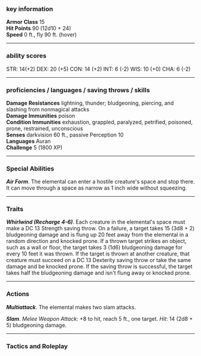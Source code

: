 ### key information

**Armor Class** 15  
**Hit Points** 90 (12d10 + 24)  
**Speed** 0 ft., fly 90 ft. (hover)

---
### ability scores

STR: 14(+2) 
DEX: 20 (+5)
CON: 14 (+2)
INT: 6 (-2)
WIS: 10 (+0)
CHA: 6 (-2)

---
### proficiencies / languages / saving throws / skills

**Damage Resistances** lightning, thunder; bludgeoning, piercing, and slashing from nonmagical attacks  
**Damage Immunities** poison  
**Condition Immunities** exhaustion, grappled, paralyzed, petrified, poisoned, prone, restrained, unconscious  
**Senses** darkvision 60 ft., passive Perception 10  
**Languages** Auran  
**Challenge** 5 (1800 XP)

---
### Special Abilities

**_Air Form_**. The elemental can enter a hostile creature's space and stop there. It can move through a space as narrow as 1 inch wide without squeezing.

---
### Traits

**_Whirlwind (Recharge 4-6)_**. Each creature in the elemental's space must make a DC 13 Strength saving throw. On a failure, a target takes 15 (3d8 + 2) bludgeoning damage and is flung up 20 feet away from the elemental in a random direction and knocked prone. If a thrown target strikes an object, such as a wall or floor, the target takes 3 (1d6) bludgeoning damage for every 10 feet it was thrown. If the target is thrown at another creature, that creature must succeed on a DC 13 Dexterity saving throw or take the same damage and be knocked prone. If the saving throw is successful, the target takes half the bludgeoning damage and isn't flung away or knocked prone.

---
### Actions

**_Multiattack_**. The elemental makes two slam attacks.

**_Slam_**. _Melee Weapon Attack_: +8 to hit, reach 5 ft., one target. _Hit_: 14 (2d8 + 5) bludgeoning damage.

---
### Tactics and Roleplay